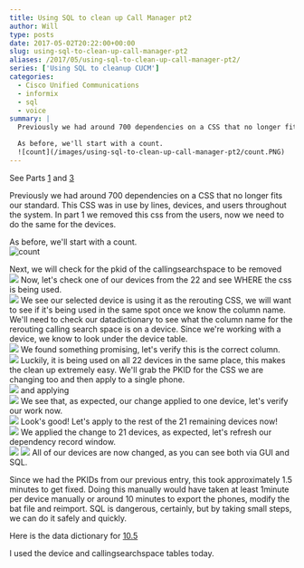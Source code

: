 ```yaml
---
title: Using SQL to clean up Call Manager pt2
author: Will
type: posts
date: 2017-05-02T20:22:00+00:00
slug: using-sql-to-clean-up-call-manager-pt2
aliases: /2017/05/using-sql-to-clean-up-call-manager-pt2/
series: ['Using SQL to cleanup CUCM']
categories:
  - Cisco Unified Communications
  - informix
  - sql
  - voice
summary: |
  Previously we had around 700 dependencies on a CSS that no longer fits our standard. This CSS was in use by lines, devices, and users throughout the system. In part 1 we removed this css from the users, now we need to do the same for the devices.

  As before, we'll start with a count.  
  ![count](/images/using-sql-to-clean-up-call-manager-pt2/count.PNG)
---
```


See Parts&nbsp;[1][1]&nbsp;and&nbsp;[3][2]

Previously we had around 700 dependencies on a CSS that no longer fits our standard. This CSS was in use by lines, devices, and users throughout the system. In part 1 we removed this css from the users, now we need to do the same for the devices.

As before, we'll start with a count.  
![count](/images/using-sql-to-clean-up-call-manager-pt2/count.PNG)

Next, we will check for the pkid of the callingsearchspace to be removed  
![](/images/using-sql-to-clean-up-call-manager-pt2/2.PNG)
Now, let's check one of our devices from the 22 and see WHERE the css is being used.  
![](/images/using-sql-to-clean-up-call-manager-pt2/3.PNG) 
We see our selected device is using it as the rerouting CSS, we will want to see if it's being used in the same spot once we know the column name. We'll need to check our datadictionary to see what the column name for the rerouting calling search space is on a device. Since we're working with a device, we know to look under the device table.  
![](/images/using-sql-to-clean-up-call-manager-pt2/4a.PNG) 
We found something promising, let's verify this is the correct column.  
![](/images/using-sql-to-clean-up-call-manager-pt2/5a.PNG) 
Luckily, it is being used on all 22 devices in the same place, this makes the clean up extremely easy. We'll grab the PKID for the CSS we are changing too and then apply to a single phone.  
![](/images/using-sql-to-clean-up-call-manager-pt2/6.PNG) 
and applying  
![](/images/using-sql-to-clean-up-call-manager-pt2/7.PNG) 
We see that, as expected, our change applied to one device, let's verify our work now.  
![](/images/using-sql-to-clean-up-call-manager-pt2/8.PNG) 
Look's good! Let's apply to the rest of the 21 remaining devices now!  
![](/images/using-sql-to-clean-up-call-manager-pt2/9.PNG) 
We applied the change to 21 devices, as expected, let's refresh our dependency record window.  
![](/images/using-sql-to-clean-up-call-manager-pt2/10.PNG) 
![](/images/using-sql-to-clean-up-call-manager-pt2/11.PNG) 
All of our devices are now changed, as you can see both via GUI and SQL.

Since we had the PKIDs from our previous entry, this took approximately 1.5 minutes to get fixed. Doing this manually would have taken at least 1minute per device manually or around 10 minutes to export the phones, modify the bat file and reimport. SQL is dangerous, certainly, but by taking small steps, we can do it safely and quickly.

Here is the data dictionary for [10.5](https://developer.cisco.com/media/UCM10.5DataDictionary/UCM10.5DataDictionary.htm)

I used the device and callingsearchspace tables today.

 [1]: /2017/04/using-sql-to-clean-up-call-manager-pt1/
 [2]: /2017/05/using-sql-to-clean-up-call-manager-pt3/